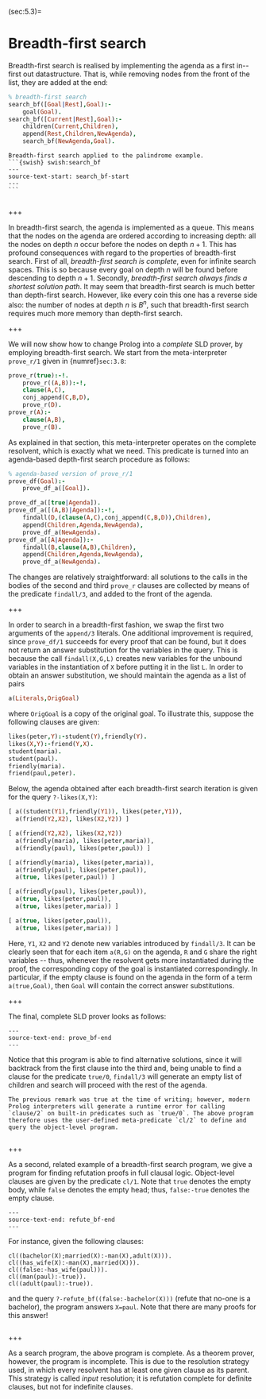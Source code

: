 <!--H3: Section 5.3-->
(sec:5.3)=
# Breadth-first search #

Breadth-first search is realised by implementing the agenda as a first in--first out datastructure. That is, while removing nodes from the front of the list, they are added at the end:
```Prolog
% breadth-first search
search_bf([Goal|Rest],Goal):-
    goal(Goal).
search_bf([Current|Rest],Goal):-
    children(Current,Children),
    append(Rest,Children,NewAgenda),
    search_bf(NewAgenda,Goal).
```
````{tip}
Breadth-first search applied to the palindrome example. 
```{swish} swish:search_bf
---
source-text-start: search_bf-start
---
```
````

```{exercise} ex:5.2
```

+++

In breadth-first search, the agenda is implemented as a queue. This means that the nodes on the agenda are ordered according to increasing depth: all the nodes on depth $n$ occur before the nodes on depth $n + 1$. This has profound consequences with regard to the properties of breadth-first search. First of all, *breadth-first search is complete*, even for infinite search spaces. This is so because every goal on depth $n$ will be found before descending to depth $n + 1$. Secondly, *breadth-first search always finds a shortest solution path*. It may seem that breadth-first search is much better than depth-first search. However, like every coin this one has a reverse side also: the number of nodes at depth $n$ is $B^n$, such that breadth-first search requires much more memory than depth-first search.

+++

<!--section 3.8-->
We will now show how to change Prolog into a *complete* SLD prover, by employing breadth-first search. We start from the meta-interpreter `prove_r/1` given in {numref}`sec:3.8`:
```Prolog
prove_r(true):-!.
    prove_r((A,B)):-!,
    clause(A,C),
    conj_append(C,B,D),
    prove_r(D).
prove_r(A):-
    clause(A,B),
    prove_r(B).
```
As explained in that section, this meta-interpreter operates on the complete resolvent, which is exactly what we need. This predicate is turned into an agenda-based depth-first search procedure as follows:
```Prolog
% agenda-based version of prove_r/1
prove_df(Goal):-
    prove_df_a([Goal]).

prove_df_a([true|Agenda]).
prove_df_a([(A,B)|Agenda]):-!,
    findall(D,(clause(A,C),conj_append(C,B,D)),Children),
    append(Children,Agenda,NewAgenda),
    prove_df_a(NewAgenda).
prove_df_a([A|Agenda]):-
    findall(B,clause(A,B),Children),
    append(Children,Agenda,NewAgenda),
    prove_df_a(NewAgenda).
```
The changes are relatively straightforward: all solutions to the calls in the bodies of the second and third `prove_r` clauses are collected by means of the predicate `findall/3`, and added to the front of the agenda.

+++

In order to search in a breadth-first fashion, we swap the first two arguments of the `append/3` literals. One additional improvement is required, since `prove_df/1` succeeds for every proof that can be found, but it does not return an answer substitution for the variables in the query. This is because the call `findall(X,G,L)` creates new variables for the unbound variables in the instantiation of `X` before putting it in the list `L`. In order to obtain an answer substitution, we should maintain the agenda as a list of pairs
```Prolog
a(Literals,OrigGoal)
```
where `OrigGoal` is a copy of the original goal. To illustrate this, suppose the following clauses are given:
```Prolog
likes(peter,Y):-student(Y),friendly(Y).
likes(X,Y):-friend(Y,X).
student(maria).
student(paul).
friendly(maria).
friend(paul,peter).
```
Below, the agenda obtained after each breadth-first search iteration is given for the query `?-likes(X,Y)`:
```Prolog
[ a((student(Y1),friendly(Y1)), likes(peter,Y1)),
  a(friend(Y2,X2), likes(X2,Y2)) ]

[ a(friend(Y2,X2), likes(X2,Y2))
  a(friendly(maria), likes(peter,maria)),
  a(friendly(paul), likes(peter,paul)) ]

[ a(friendly(maria), likes(peter,maria)),
  a(friendly(paul), likes(peter,paul)),
  a(true, likes(peter,paul)) ]

[ a(friendly(paul), likes(peter,paul)),
  a(true, likes(peter,paul)),
  a(true, likes(peter,maria)) ]

[ a(true, likes(peter,paul)),
  a(true, likes(peter,maria)) ]
```
Here, `Y1`, `X2` and `Y2` denote new variables introduced by `findall/3`. It can be clearly seen that for each item `a(R,G)` on the agenda, `R` and `G` share the right variables -- thus, whenever the resolvent gets more instantiated during the proof, the corresponding copy of the goal is instantiated correspondingly. In particular, if the empty clause is found on the agenda in the form of a term `a(true,Goal)`, then `Goal` will contain the correct answer substitutions.

+++

The final, complete SLD prover looks as follows:
```{swish} swish:prove_bf
---
source-text-end: prove_bf-end
---
```
Notice that this program is able to find alternative solutions, since it will backtrack from the first clause into the third and, being unable to find a clause for the predicate `true/0`, `findall/3` will generate an empty list of children and search will proceed with the rest of the agenda.
```{tip}
The previous remark was true at the time of writing; however, modern Prolog interpreters will generate a runtime error for calling `clause/2` on built-in predicates such as `true/0`. The above program therefore uses the user-defined meta-predicate `cl/2` to define and query the object-level program.
```

```{exercise} ex:5.3
```

+++

As a second, related example of a breadth-first search program, we give a program for finding refutation proofs in full clausal logic. Object-level clauses are given by the predicate `cl/1`. Note that `true` denotes the empty body, while `false` denotes the empty head; thus, `false:-true` denotes the empty clause.
```{swish} swish:refute_bf
---
source-text-end: refute_bf-end
---
```
<!--Appendix A.2-->
For instance, given the following clauses:
```pProlog
cl((bachelor(X);married(X):-man(X),adult(X))).
cl((has_wife(X):-man(X),married(X))).
cl((false:-has_wife(paul))).
cl((man(paul):-true)).
cl((adult(paul):-true)).
```
and the query `?-refute_bf((false:-bachelor(X)))` (refute that no-one is a bachelor), the program answers `X=paul`. Note that there are many proofs for this answer!

```{exercise} ex:5.4
```

+++

As a search program, the above program is complete. As a theorem prover, however, the program is incomplete. This is due to the resolution strategy used, in which every resolvent has at least one given clause as its parent. This strategy is called *input* resolution; it is refutation complete for definite clauses, but not for indefinite clauses.
